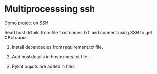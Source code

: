 # Multiprocesssing ssh
Demo project on SSH

Read host details from file 'hostnames.txt' and connect using SSH to get CPU cores.

1. Install dependecies from requirement.txt file.

2. Add host details in hostnames.txt file.

3. Pylint ouputs are added in files.


